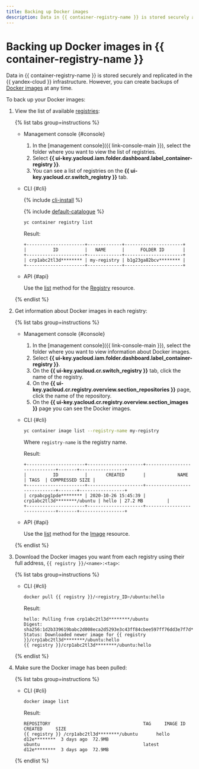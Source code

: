 ```yaml
---
title: Backing up Docker images
description: Data in {{ container-registry-name }} is stored securely and replicated in the {{ yandex-cloud }} infrastructure. However, you can create backups of Docker images at any time. To back up your Docker images, follow the instructions in this article.
---
```


# Backing up Docker images in {{ container-registry-name }}

Data in {{ container-registry-name }} is stored securely and replicated in the {{ yandex-cloud }} infrastructure. However, you can create backups of [Docker images](../concepts/docker-image.md) at any time.

To back up your Docker images:

1. View the list of available [registries](registry.md):

   {% list tabs group=instructions %}

   - Management console {#console}

     1. In the [management console]({{ link-console-main }}), select the folder where you want to view the list of registries.
     1. Select **{{ ui-key.yacloud.iam.folder.dashboard.label_container-registry }}**.
     1. You can see a list of registries on the **{{ ui-key.yacloud.cr.switch_registry }}** tab.

   - CLI {#cli}

     {% include [cli-install](../../_includes/cli-install.md) %}
     
     {% include [default-catalogue](../../_includes/default-catalogue.md) %}

     ```bash
     yc container registry list
     ```

     Result:

     ```text
     +----------------------+-------------+----------------------+
     |          ID          |   NAME      |      FOLDER ID       |
     +----------------------+-------------+----------------------+
     | crp1abc2tl3d******** | my-registry | b1g23ga82bcv******** |
     +----------------------+-------------+----------------------+
     ```

   - API {#api}

     Use the [list](../api-ref/Registry/list.md) method for the [Registry](../api-ref/Registry/) resource.

   {% endlist %}

1. Get information about Docker images in each registry:

   {% list tabs group=instructions %}

   - Management console {#console}

     1. In the [management console]({{ link-console-main }}), select the folder where you want to view information about Docker images.
     1. Select **{{ ui-key.yacloud.iam.folder.dashboard.label_container-registry }}**.
     1. On the **{{ ui-key.yacloud.cr.switch_registry }}** tab, click the name of the registry.
     1. On the **{{ ui-key.yacloud.cr.registry.overview.section_repositories }}** page, click the name of the repository.
     1. On the **{{ ui-key.yacloud.cr.registry.overview.section_images }}** page you can see the Docker images.

   - CLI {#cli}

     ```bash
     yc container image list --registry-name my-registry
     ```

     Where `registry-name` is the registry name.

     Result:

     ```text
     +----------------------+---------------------+-----------------------------+-------+-----------------+
     |          ID          |       CREATED       |            NAME             | TAGS  | COMPRESSED SIZE |
     +----------------------+---------------------+-----------------------------+-------+-----------------+
     | crpabcpg1pde******** | 2020-10-26 15:45:39 | crp1abc2tl3d********/ubuntu | hello | 27.2 MB         |
     +----------------------+---------------------+-----------------------------+-------+-----------------+
     ```

   - API {#api}

     Use the [list](../api-ref/Image/list.md) method for the [Image](../api-ref/Image/) resource.

   {% endlist %}

1. Download the Docker images you want from each registry using their full address, `{{ registry }}/<name>:<tag>`:

   {% list tabs group=instructions %}

   - CLI {#cli}

     ```bash
     docker pull {{ registry }}/<registry_ID>/ubuntu:hello
     ```

     Result:

     ```text
     hello: Pulling from crp1abc2tl3d********/ubuntu
     Digest: sha256:1d2b339619babc2d008eca2d5293e3c43ff84cbee597ff76dd3e7f7d********
     Status: Downloaded newer image for {{ registry }}/crp1abc2tl3d********/ubuntu:hello
     {{ registry }}/crp1abc2tl3d********/ubuntu:hello
     ```

   {% endlist %}

1. Make sure the Docker image has been pulled:

   {% list tabs group=instructions %}

   - CLI {#cli}

     ```bash
     docker image list
     ```

     Result:

     ```text
     REPOSITORY                                   TAG     IMAGE ID      CREATED     SIZE
     {{ registry }} /crp1abc2tl3d********/ubuntu       hello   d12e********  3 days ago  72.9MB
     ubuntu                                       latest  d12e********  3 days ago  72.9MB
     ```

   {% endlist %}